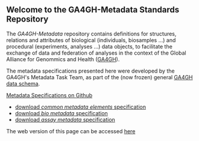 ## Welcome to the GA4GH-Metadata Standards Repository

The *GA4GH-Metadata* repository contains definitions for structures, relations and attributes of biological (individuals, biosamples ...) and procedural (experiments, analyses ...) data objects, to facilitate the exchange of data and federation of analyses in the context of the Global Alliance for Genommics and Health ([GA4GH](http://ga4gh.org)).

The metadata specifications presented here were developed by the GA4GH's Metadata Task Team, as part of the (now frozen) general [GA4GH data schema](https://github.com/ga4gh/ga4gh-schemas/).

[Metadata Specifications on Github](https://github.com/ga4gh-metadata/ga4gh-metadata/)
* [download *common metadata elements* specification](https://raw.githubusercontent.com/ga4gh-metadata/ga4gh-metadata/master/schema/shared.proto)
* [download *bio metadata* specification](https://raw.githubusercontent.com/ga4gh-metadata/ga4gh-metadata/master/schema/biometadata.proto)
* [download *assay metadata* specification](https://raw.githubusercontent.com/ga4gh-metadata/ga4gh-metadata/master/schema/assaymetadata.proto)

The web version of this page can be accessed [here](http://meta.ga4ghdata.org)

<!--

---
{% include_relative doc/shared.md %}
---
{% include_relative doc/biometadata.md %}
---
{% include_relative doc/assaymetadata.md %}
---

-->

<!--
[Bio-Metadata (full path)](https://github.com/ga4gh-metadata/ga4gh-metadata/blob/master/schema/bio_metadata.proto)
-->
